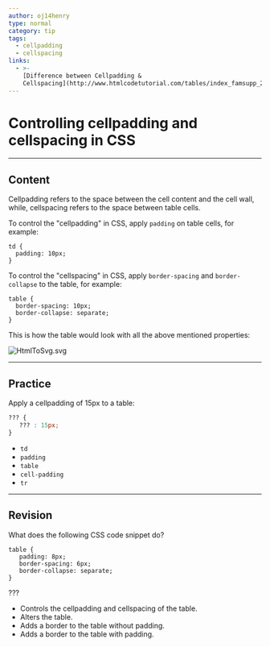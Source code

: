 ```yaml
---
author: oj14henry
type: normal
category: tip
tags:
  - cellpadding
  - cellspacing
links:
  - >-
    [Difference between Cellpadding &
    Cellspacing](http://www.htmlcodetutorial.com/tables/index_famsupp_29.html){website}
---
```


# Controlling cellpadding and cellspacing in CSS


---

## Content

Cellpadding refers to the space between the cell content and the cell wall, while, cellspacing refers to the space between table cells.

To control the "cellpadding" in CSS, apply `padding` on table cells, for example:

```plain-text
td {
  padding: 10px;
}
```

To control the "cellspacing" in CSS, apply `border-spacing` and `border-collapse` to the table, for example:

```plain-text
table {
  border-spacing: 10px;
  border-collapse: separate;
}
```

This is how the table would look with all the above mentioned properties:

![HtmlToSvg.svg](https://img.enkipro.com/5cd4ebde7bebedb1168c64d4f3d8ee61.png)


---

## Practice

Apply a cellpadding of 15px to a table:

```css
??? {
   ??? : 15px;
}
```

- `td`
- `padding`
- `table`
- `cell-padding`
- `tr`


---

## Revision

What does the following CSS code snippet do?

```plain-text
table {
   padding: 8px;
   border-spacing: 6px;
   border-collapse: separate;
}
```

???

- Controls the cellpadding and cellspacing of the table.
- Alters the table.
- Adds a border to the table without padding.
- Adds a border to the table with padding.
 
